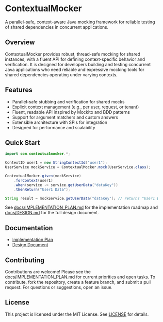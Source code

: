 # ContextualMocker

A parallel-safe, context-aware Java mocking framework for reliable testing of shared dependencies in concurrent applications.

## Overview

ContextualMocker provides robust, thread-safe mocking for shared instances, with a fluent API for defining context-specific behavior and verification. It is designed for developers building and testing concurrent Java applications who need reliable and expressive mocking tools for shared dependencies operating under varying contexts.

## Features

- Parallel-safe stubbing and verification for shared mocks
- Explicit context management (e.g., per user, request, or tenant)
- Fluent, readable API inspired by Mockito and BDD patterns
- Support for argument matchers and custom answers
- Extensible architecture with SPIs for integration
- Designed for performance and scalability

## Quick Start

```java
import com.contextualmocker.*;

ContextID user1 = new StringContextId("user1");
UserService mockService = ContextualMocker.mock(UserService.class);

ContextualMocker.given(mockService)
    .forContext(user1)
    .when(service -> service.getUserData("dataKey"))
    .thenReturn("User1 Data");

String result = mockService.getUserData("dataKey"); // returns "User1 Data" for user1 context
```

See [docs/IMPLEMENTATION_PLAN.md](docs/IMPLEMENTATION_PLAN.md) for the implementation roadmap and [docs/DESIGN.md](docs/DESIGN.md) for the full design document.

## Documentation

- [Implementation Plan](docs/IMPLEMENTATION_PLAN.md)
- [Design Document](docs/DESIGN.md)

## Contributing

Contributions are welcome! Please see the [docs/IMPLEMENTATION_PLAN.md](docs/IMPLEMENTATION_PLAN.md) for current priorities and open tasks. To contribute, fork the repository, create a feature branch, and submit a pull request. For questions or suggestions, open an issue.

## License

This project is licensed under the MIT License. See [LICENSE](LICENSE) for details.

